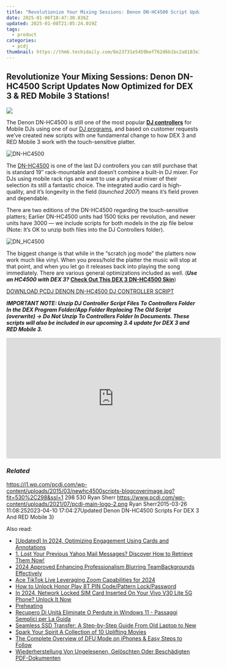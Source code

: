 ```yaml
---
title: "Revolutionize Your Mixing Sessions: Denon DN-HC4500 Script Updates Now Optimized for DEX 3 & RED Mobile 3 Stations!"
date: 2025-01-06T18:47:30.836Z
updated: 2025-01-08T21:05:24.019Z
tags:
  - product
categories:
  - pcdj
thumbnail: https://thmb.techidaily.com/6e23731e5459bef762d6b1bc2a8183e3bf6b31c4a9b6b999e3d277b3627f742d.jpg
---
```


## Revolutionize Your Mixing Sessions: Denon DN-HC4500 Script Updates Now Optimized for DEX 3 & RED Mobile 3 Stations!

[![](https://i1.wp.com/pcdj.com/wp-content/uploads/2015/03/newhc4500scripts-blogcoverimage.jpg?resize=530%2C298&ssl=1)](https://i1.wp.com/pcdj.com/wp-content/uploads/2015/03/newhc4500scripts-blogcoverimage.jpg?fit=530%2C298&ssl=1 "newhc4500scripts-blogcoverimage")

The Denon DN-HC4500 is still one of the most popular **[DJ controllers](https://tools.techidaily.com/pcdj/products/)** for Mobile DJs using one of our [DJ programs](https://tools.techidaily.com/pcdj/products/), and based on customer requests we’ve created new scripts with one fundamental change to how DEX 3 and RED Mobile 3 work with the touch-sensitive platter.

![](https://i1.wp.com/pcdj.com/wp-content/uploads/2015/03/DN-HC4500.jpg?fit=300%2C221&ssl=1 "DN-HC4500")

The [DN-HC4500](http://denondj.com/products/view/dn-hc4500#.VRQdVPnF98E) is one of the last DJ controllers you can still purchase that is standard 19″ rack-mountable and doesn’t combine a built-in DJ mixer. For DJs using mobile rack rigs and want to use a physical mixer of their selection its still a fantastic choice. The integrated audio card is high-quality, and it’s longevity in the field (_launched 2007_) means it’s field proven and dependable.

There are two editions of the DN-HC4500 regarding the touch-sensitive platters; Earlier DN-HC4500 units had 1500 ticks per revolution, and newer units have 3000 — we include scripts for both models in the zip file below (Note: It’s OK to unzip both files into the DJ Controllers folder).

![](https://i2.wp.com/pcdj.com/wp-content/uploads/2015/03/DN_HC4500.jpg?fit=300%2C160&ssl=1 "DN_HC4500")

The biggest change is that while in the “scratch jog mode” the platters now work much like vinyl. When you press/hold the platter the music will stop at that point, and when you let go it releases back into playing the song immediately. There are various general optimizations included as well. (**_Use an HC4500 with DEX 3?_ [Check Out This DEX 3 DN-HC4500 Skin](https://tools.techidaily.com/pcdj/products/)**)

[DOWNLOAD PCDJ DENON DN-HC4500 DJ CONTROLLER SCRIPT](https://tools.techidaily.com/pcdj/products/)

_**IMPORTANT NOTE: Unzip DJ Controller Script Files To Controllers Folder In the DEX Program Folder/App Folder Replacing The Old Script (overwrite) -> Do Not Unzip To Controllers Folder In Documents. These scripts will also be included in our upcoming 3.4 update for DEX 3 and RED Mobile 3\.**_ 

<!-- affiliate ads begin -->
<iframe width="560" height="315" src="https://www.youtube.com/embed/KF793jv1LIc?si=fJOogQJ2f8JUfTzZ" title="YouTube video player" frameborder="0" allow="accelerometer; autoplay; clipboard-write; encrypted-media; gyroscope; picture-in-picture; web-share" referrerpolicy="strict-origin-when-cross-origin" allowfullscreen></iframe>
<!-- affiliate ads end -->

### _Related_

https://i1.wp.com/pcdj.com/wp-content/uploads/2015/03/newhc4500scripts-blogcoverimage.jpg?fit=530%2C298&ssl=1 298 530 Ryan Sherr https://www.pcdj.com/wp-content/uploads/2021/07/pcdj-main-logo-2.png Ryan Sherr2015-03-26 11:08:252023-04-10 17:04:27Updated Denon DN-HC4500 Scripts For DEX 3 And RED Mobile 3}

<ins class="adsbygoogle"
     style="display:block"
     data-ad-format="autorelaxed"
     data-ad-client="ca-pub-7571918770474297"
     data-ad-slot="1223367746"></ins>

<ins class="adsbygoogle"
     style="display:block"
     data-ad-client="ca-pub-7571918770474297"
     data-ad-slot="8358498916"
     data-ad-format="auto"
     data-full-width-responsive="true"></ins>

<span class="atpl-alsoreadstyle">Also read:</span>
<div><ul>
<li><a href="https://youtube-lab.techidaily.com/ed-in-2024-optimizing-engagement-using-cards-and-annotations/"><u>[Updated] In 2024, Optimizing Engagement Using Cards and Annotations</u></a></li>
<li><a href="https://win-cloud.techidaily.com/1-lost-your-previous-yahoo-mail-messages-discover-how-to-retrieve-them-now/"><u>1. Lost Your Previous Yahoo Mail Messages? Discover How to Retrieve Them Now!</u></a></li>
<li><a href="https://desktop-recording.techidaily.com/2024-approved-enhancing-professionalism-blurring-teambackgrounds-effectively/"><u>2024 Approved Enhancing Professionalism Blurring TeamBackgrounds Effectively</u></a></li>
<li><a href="https://fox-hovers.techidaily.com/ace-tiktok-live-leveraging-zoom-capabilities-for-2024/"><u>Ace TikTok Live Leveraging Zoom Capabilities for 2024</u></a></li>
<li><a href="https://unlock-android.techidaily.com/how-to-unlock-honor-play-8t-pin-codepattern-lockpassword-by-drfone-android/"><u>How to Unlock Honor Play 8T PIN Code/Pattern Lock/Password</u></a></li>
<li><a href="https://sim-unlock.techidaily.com/in-2024-network-locked-sim-card-inserted-on-your-vivo-v30-lite-5g-phone-unlock-it-now-by-drfone-android/"><u>In 2024, Network Locked SIM Card Inserted On Your Vivo V30 Lite 5G Phone? Unlock It Now</u></a></li>
<li><a href="https://win-cloud.techidaily.com/preheating/"><u>Preheating</u></a></li>
<li><a href="https://win-cloud.techidaily.com/recupero-di-unita-eliminate-o-perdute-in-windows-11-passaggi-semplici-per-la-guida/"><u>Recupero Di Unità Eliminate O Perdute in Windows 11 - Passaggi Semplici per La Guida</u></a></li>
<li><a href="https://win-cloud.techidaily.com/seamless-ssd-transfer-a-step-by-step-guide-from-old-laptop-to-new/"><u>Seamless SSD Transfer: A Step-by-Step Guide From Old Laptop to New</u></a></li>
<li><a href="https://fox-helps.techidaily.com/spark-your-spirit-a-collection-of-10-uplifting-movies/"><u>Spark Your Spirit A Collection of 10 Uplifting Movies</u></a></li>
<li><a href="https://fox-that.techidaily.com/the-complete-overview-of-dfu-mode-on-iphones-and-easy-steps-to-follow/"><u>The Complete Overview of DFU Mode on iPhones & Easy Steps to Follow</u></a></li>
<li><a href="https://win-cloud.techidaily.com/wiederherstellung-von-ungelesenen-geloschten-oder-beschadigten-pdf-dokumenten/"><u>Wiederherstellung Von Ungelesenen, Gelöschten Oder Beschädigten PDF-Dokumenten</u></a></li>
</ul></div>

